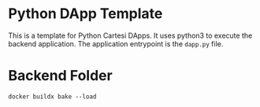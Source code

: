 # Python DApp Template

This is a template for Python Cartesi DApps. It uses python3 to execute the backend application.
The application entrypoint is the `dapp.py` file.

# Backend Folder

`docker buildx bake --load`